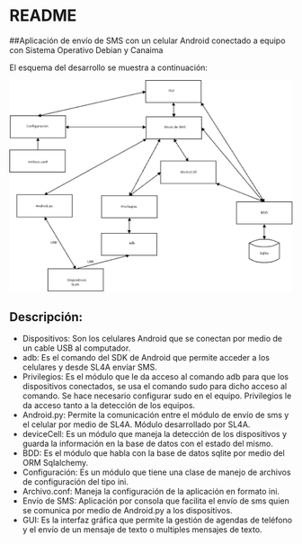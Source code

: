 # README
##Aplicación de envío de SMS con un celular Android conectado a equipo con Sistema Operativo  Debian y Canaima

El esquema del desarrollo se muestra a continuación:

![Alt text](./doc/imagenes/esquema.png "Esquema del desarrollo")


## Descripción:


* Dispositivos: Son los celulares Android que se conectan por medio de un cable USB al computador.
* adb: Es el comando del SDK de Android que permite acceder a los celulares y desde SL4A envíar SMS.
* Privilegios: Es el módulo que le da acceso al comando adb para que los dispositivos conectados, se usa el comando sudo para dicho acceso al comando. Se hace necesario configurar sudo en el equipo. Privilegios le da acceso tanto a la detección de los equipos.
* Android.py: Permite la comunicación entre el módulo de envío de sms y el celular por medio de SL4A. Módulo desarrollado por SL4A.
* deviceCell: Es un módulo que maneja la detección de los dispositivos y guarda la información en la base de datos con el estado del mismo. 
* BDD: Es el módulo que habla con la base de datos sqlite por medio del ORM Sqlalchemy.
* Configuración: Es un módulo que tiene una clase de manejo de archivos de configuración del tipo ini. 
* Archivo.conf: Maneja la configuración de la aplicación en formato ini.
* Envío de SMS: Aplicación por consola que facilita el envío de sms quien se comunica por medio de Android.py a los dispositivos.
* GUI: Es la interfaz gráfica que permite la gestión de agendas de teléfono y el envío de un mensaje de texto o multiples mensajes de texto. 

